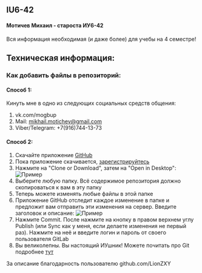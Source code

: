 ## IU6-42
#### Мотичев Михаил - староста ИУ6-42 
Вся информация необходимая (и даже более) для учебы на 4 семестре!

## Техническая информация:
### Как добавить файлы в репозиторий:
#### Способ 1:
Кинуть мне в одно из следующих социальных средств общения: 
1. vk.com/mogbup
2. Mail: mikhail.motichev@gmail.com
3. Viber/Telegram: +7(916)744-13-73
#### Способ 2:
1. Скачайте приложение [GitHub](https://desktop.github.com/)
2. Пока приложение скачивается, [зарегистрируйтесь](https://github.com/join?source=header-home)
3. Нажмите на "Clone or Download", затем на "Open in Desktop":
![Пример](http://i.imgur.com/0Z6SOAA.png)
4. Выберите любую папку. Всё содержимое репозитория должно скопироваться к вам в эту папку
5. Теперь можете изменять любые файлы в этой папке
6. Приложение GitHub отследит каждое изменение в папке и предложит вам отправить эти изменения на сервер. Введите заголовок и описание:
![Пример](http://i.imgur.com/2XkFgzn.png)
7. Нажмите Commit. После нажмите на кнопку в правом верхнем углу Publish (или Sync как у меня, если делаете изменения не первый раз). Нажмите на неё и введите логин и пароль от своего пользователя GitLab
8. Вы великолепны. Вы настоящий ИУшник! Можете почитать про Git подробнее [тут](https://githowto.com/ru)

За описание благодарность пользователю github.com/LionZXY 
